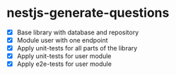 # nestjs-generate-questions

- [x] Base library with database and repository
- [x] Module user with one endpoint
- [x] Apply unit-tests for all parts of the library
- [x] Apply unit-tests for user module
- [x] Apply e2e-tests for user module
